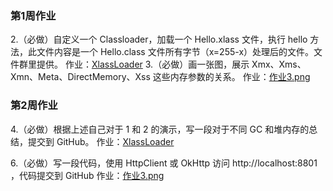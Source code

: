 ### 第1周作业 

2.（必做）自定义一个 Classloader，加载一个 Hello.xlass 文件，执行 hello 方法，此文件内容是一个 Hello.class 文件所有字节（x=255-x）处理后的文件。文件群里提供。
作业：[XlassLoader](src/main/java/com/nj/learn/jvm/XlassLoader.java)
3.（必做）画一张图，展示 Xmx、Xms、Xmn、Meta、DirectMemory、Xss 这些内存参数的关系。
作业：[作业3.png](src/main/java/com/nj/learn/jvm/作业3.png)


### 第2周作业

4.（必做）根据上述自己对于 1 和 2 的演示，写一段对于不同 GC 和堆内存的总结，提交到 GitHub。
作业：[XlassLoader](src/main/java/com/nj/learn/jvm/XlassLoader.java)

6.（必做）写一段代码，使用 HttpClient 或 OkHttp 访问 http://localhost:8801 ，代码提交到 GitHub
作业：[作业3.png](src/main/java/com/nj/learn/jvm/作业3.png)